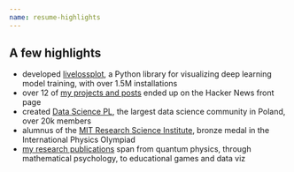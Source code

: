 ```yaml
---
name: resume-highlights
---
```


## A few highlights

- developed [livelossplot](https://github.com/stared/livelossplot), a Python library for visualizing deep
  learning model training, with over 1.5M installations
- over 12 of [my projects and posts](./blog/) ended up on the Hacker News front page
- created [Data Science PL](https://www.facebook.com/groups/datasciencepl/), the largest data
  science community in Poland, over 20k members
- alumnus of the [MIT Research Science Institute](https://www.forbes.com/sites/kristenmoon/2019/01/02/what-does-it-take-to-get-into-the-ultra-competitive-research-science-institute-rsi/), bronze medal in the International Physics Olympiad
- [my research publications](./publications) span from quantum physics, through mathematical psychology, to educational
  games and data viz
